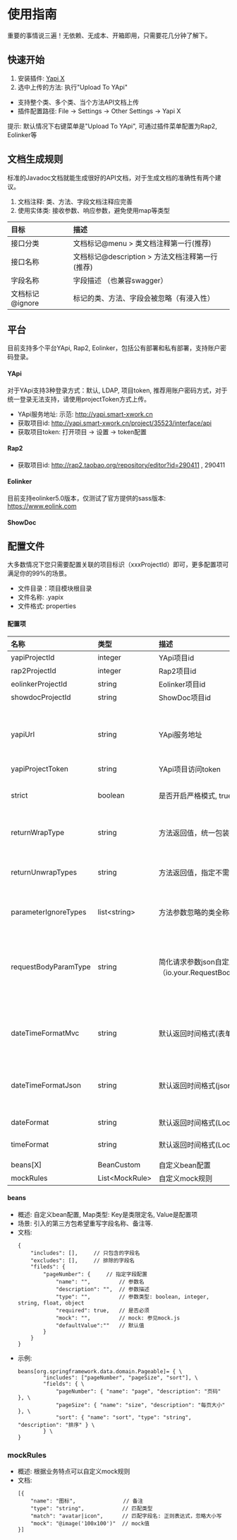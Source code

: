 # 使用指南
重要的事情说三遍！无依赖、无成本、开箱即用，只需要花几分钟了解下。

## 快速开始
1. 安装插件: [Yapi X](https://plugins.jetbrains.com/plugin/17425-yapi-x)
2. 选中上传的方法: 执行"Upload To YApi"

- 支持整个类、多个类、当个方法API文档上传
- 插件配置路径: File -> Settings -> Other Settings -> Yapi X

提示: 默认情况下右键菜单是"Upload To YApi", 可通过插件菜单配置为Rap2, Eolinker等

## 文档生成规则
标准的Javadoc文档就能生成很好的API文档，对于生成文档的准确性有两个建议。
1. 文档注释: 类、方法、字段文档注释应完善
2. 使用实体类: 接收参数、响应参数，避免使用map等类型

| 目标 | 描述 |
| :---  | :--- |
| 接口分类 |  文档标记@menu > 类文档注释第一行(推荐)|
| 接口名称 |  文档标记@description > 方法文档注释第一行(推荐) |
| 字段名称 | 字段描述 （也兼容swagger） |
| 文档标记 @ignore | 标记的类、方法、字段会被忽略（有浸入性） |

## 平台
目前支持多个平台YApi, Rap2, Eolinker，包括公有部署和私有部署，支持账户密码登录。

#### YApi
对于YApi支持3种登录方式：默认, LDAP, 项目token, 推荐用账户密码方式，对于统一登录无法支持，请使用projectToken方式上传。
- YApi服务地址: 示范: http://yapi.smart-xwork.cn
- 获取项目id: http://yapi.smart-xwork.cn/project/35523/interface/api
- 获取项目token: 打开项目 -> 设置 -> token配置

#### Rap2
- 获取项目id: http://rap2.taobao.org/repository/editor?id=290411 , 290411

#### Eolinker
目前支持eolinker5.0版本，仅测试了官方提供的sass版本: https://www.eolink.com

#### ShowDoc

## 配置文件
大多数情况下您只需要配置关联的项目标识（xxxProjectId）即可，更多配置项可满足你的99%的场景。

- 文件目录：项目模块根目录
- 文件名称: .yapix
- 文件格式: properties
#### 配置项
| 名称                   | 类型 | 描述                        | 备注                                        |
|:---------------------| :--- |:--------------------------|:------------------------------------------|
| yapiProjectId        | integer | YApi项目id                  |
| rap2ProjectId        | integer | Rap2项目id                  |
| eolinkerProjectId    | string | Eolinker项目id              |
| showdocProjectId     | string | ShowDoc项目id               |
|                      | |                           |
| yapiUrl              | string | YApi服务地址                  | 场景：插件无法支持YApi统一登录方式，此时可使用项目token方式        |
| yapiProjectToken     | string | YApi项目访问token             |
|                      | |                           |
| strict               | boolean | 是否开启严格模式, true(默认), false | 严格模式下不会解析无分类、无接口名的                        |
|                      | |                           |
| returnWrapType       | string | 方法返回值，统一包装类限定名            | 场景: spring统一配置了返回包装类                      |
| returnUnwrapTypes    | string | 方法返回值，指定不需要包装的类           | 场景: 某些类不需要spring统一包装, 多个用英文逗号分割           |
| parameterIgnoreTypes | list&lt;string> | 方法参数忽略的类全称                | 场景: 某些方法参数不是由浏览器客户端上传到                    |
| requestBodyParamType | string | 简化请求参数json自定义注解（io.your.RequestBodyParam#value）                | 场景: 自定义注解，实现简单json请求参数避免使用@RequestBody需要包装一个实体                    |
|                      | |                           |
| dateTimeFormatMvc    | string | 默认返回时间格式(表单)              | 默认格式: yyyy-MM-dd HH:mm:ss, 时间轴配置: integer |
| dateTimeFormatJson   | string | 默认返回时间格式(json)            | 默认格式: yyyy-MM-dd HH:mm:ss, 时间轴配置: integer |
| dateFormat           | string | 默认返回时间格式(LocalDate)       | 默认格式: yyyy-MM-dd                          |
| timeFormat           | string | 默认返回时间格式(LocalTime)       | 默认格式: HH:mm:ss                            |
|                      | |                           |
| beans[X]             | BeanCustom | 自定义bean配置                 |
| mockRules            | List&lt;MockRule> | 自定义mock规则                 |

#### beans
- 概述: 自定义bean配置, Map类型: Key是类限定名, Value是配置项
- 场景: 引入的第三方包希望重写字段名称、备注等.
- 文档:
    ```
    {
    	"includes": [],		// 只包含的字段名
    	"excludes": [],		// 排除的字段名
    	"fileds": {
    		"pageNumber": { 	// 指定字段配置
    			"name": "",			// 参数名
    			"description": "",	// 参数描述
    			"type": "",			// 参数类型: boolean, integer, string, float, object
    			"required": true, 	// 是否必须
    			"mock": "", 		// mock: 参见mock.js
    			"defaultValue":"" 	// 默认值
    		}
    	}
    }
    ```
- 示例:
    ```properties
    beans[org.springframework.data.domain.Pageable]= { \
            "includes": ["pageNumber", "pageSize", "sort"], \
            "fields": { \
                "pageNumber": { "name": "page", "description": "页码" }, \
                "pageSize": { "name": "size", "description": "每页大小" }, \
                "sort": { "name": "sort", "type": "string", "description": "排序" } \
            } \
    }
    ```
### mockRules
- 概述: 根据业务特点可以自定义mock规则
- 文档:
    ```
    [{
    	"name": "图标",               // 备注
    	"type": "string",            // 匹配类型
    	"match": "avatar|icon",      // 匹配字段名: 正则表达式，忽略大小写
    	"mock": "@image('100x100')"  // mock值
    }]
    ```
